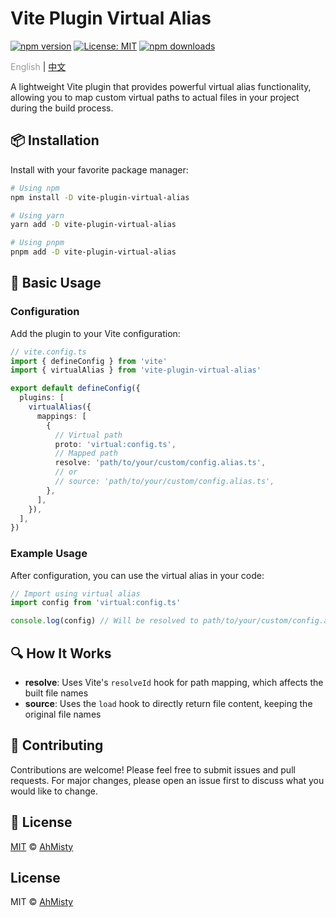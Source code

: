 # Vite Plugin Virtual Alias

[![npm version](https://img.shields.io/npm/v/vite-plugin-virtual-alias.svg?style=flat-square)](https://www.npmjs.com/package/vite-plugin-virtual-alias)
[![License: MIT](https://img.shields.io/badge/License-MIT-yellow.svg?style=flat-square)](https://opensource.org/licenses/MIT)
[![npm downloads](https://img.shields.io/npm/dm/vite-plugin-virtual-alias.svg?style=flat-square)](https://www.npmjs.com/package/vite-plugin-virtual-alias)

<span style="color: #999">English</span> | [中文](./docs/zh-CN/README.md)

A lightweight Vite plugin that provides powerful virtual alias functionality, allowing you to map custom virtual paths to actual files in your project during the build process.

## 📦 Installation

Install with your favorite package manager:

```bash
# Using npm
npm install -D vite-plugin-virtual-alias

# Using yarn
yarn add -D vite-plugin-virtual-alias

# Using pnpm
pnpm add -D vite-plugin-virtual-alias
```

## 🚀 Basic Usage

### Configuration

Add the plugin to your Vite configuration:

```typescript
// vite.config.ts
import { defineConfig } from 'vite'
import { virtualAlias } from 'vite-plugin-virtual-alias'

export default defineConfig({
  plugins: [
    virtualAlias({
      mappings: [
        {
          // Virtual path
          proto: 'virtual:config.ts',
          // Mapped path
          resolve: 'path/to/your/custom/config.alias.ts',
          // or
          // source: 'path/to/your/custom/config.alias.ts',
        },
      ],
    }),
  ],
})
```

### Example Usage

After configuration, you can use the virtual alias in your code:

```typescript
// Import using virtual alias
import config from 'virtual:config.ts'

console.log(config) // Will be resolved to path/to/your/custom/config.alias.ts
```

## 🔍 How It Works

- **resolve**: Uses Vite's `resolveId` hook for path mapping, which affects the built file names
- **source**: Uses the `load` hook to directly return file content, keeping the original file names

## 🤝 Contributing

Contributions are welcome! Please feel free to submit issues and pull requests. For major changes, please open an issue first to discuss what you would like to change.

## 📄 License

[MIT](LICENSE) © [AhMisty](https://github.com/AhMisty)

## License

MIT © [AhMisty](https://github.com/AhMisty)
